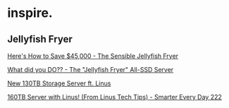 # inspire.
## Jellyfish Fryer
[Here's How to Save $45,000 - The Sensible Jellyfish Fryer](https://youtu.be/c5PnP5bKz6k)

[What did you DO?? - The "Jellyfish Fryer" All-SSD Server](https://youtu.be/zeAce9pofvk)

[New 130TB Storage Server ft. Linus](https://youtu.be/9urZug-g5MA)

[160TB Server with Linus! (From Linus Tech Tips) - Smarter Every Day 222](https://youtu.be/lcWSrIiR1tY)

